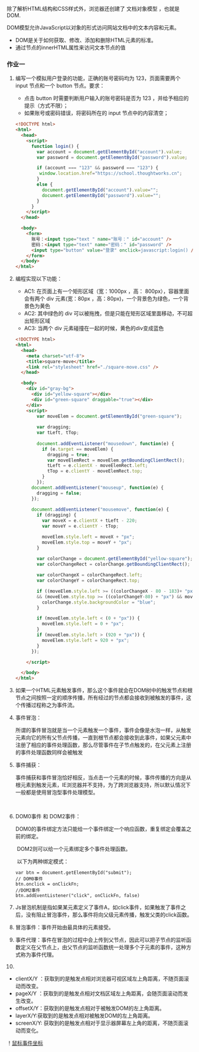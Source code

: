 除了解析HTML结构和CSS样式外，浏览器还创建了 文档对象模型 ，也就是DOM.

DOM模型允许JavaScript以对象的形式访问网站文档中的文本内容和元素。

- DOM是关于如何获取、修改、添加和删除HTML元素的标准。
- 通过节点的innerHTML属性来访问文本节点的值



### 作业一

1. 编写一个模拟用户登录的功能，正确的账号密码均为 123，页面需要两个 input 节点和一个 button 节点。要求：

   - 点击 button 时需要判断用户输入的账号密码是否为 123 ，并给予相应的提示（方式不限）；
   - 如果账号或密码错误，将密码所在的 input 节点中的内容清空；

   ``` html
   <!DOCTYPE html>
   <html>
     <head>
       <script>
         function login() {
           var account = document.getElementById("account").value;
           var password = document.getElementById("password").value;
   
           if (account === "123" && password === "123") {
            window.location.href="https://school.thoughtworks.cn";
           }
           else {
             document.getElementById("account").value="";
             document.getElementById("password").value="";
           }
         }
       </script>
     </head>
   
     <body>
       <form>
         账号：<input type="text " name="账号：" id="account" />
         密码：<input type="text" name="密码：" id="password" />
         <input type="button" value="登录" onclick=javascript:login() />
       </form>
     </body>
   </html>
   ```

   

2. 编程实现以下功能：

   	- AC1: 在页面上有一个矩形区域（宽：1000px ，高： 800px），容器里面会有两个 div 元素(宽：80px ，高：80px)，一个背景色为绿色，一个背景色为黄色
   	- AC2: 其中绿色的 div 可以被拖拽，但是只能在矩形区域里面移动，不可超出矩形区域
   	- AC3: 当两个 div 元素碰撞在一起的时候，黄色的div变成蓝色

   ``` html
   <!DOCTYPE html>
   <html>
     <head>
       <meta charset="utf-8">
       <title>square-move</title>
       <link rel="stylesheet" href="./square-move.css" />
     </head>
   
     <body>
       <div id="gray-bg">
         <div id="yellow-square"></div>
         <div id="green-square" draggable="true"></div>
       </div>    
       <script>
           var moveElem = document.getElementById("green-square");
     
           var dragging;
           var tLeft, tTop;
     
           document.addEventListener("mousedown", function(e) {
             if (e.target == moveElem) {
               dragging = true;
               var moveElemRect = moveElem.getBoundingClientRect();
               tLeft = e.clientX - moveElemRect.left;
               tTop = e.clientY - moveElemRect.top;
             }
           });
         document.addEventListener("mouseup", function(e) {
           dragging = false;
         });
     
         document.addEventListener("mousemove", function(e) {
           if (dragging) {
             var moveX = e.clientX + tLeft - 220;
             var moveY = e.clientY - tTop;
   
             moveElem.style.left = moveX + "px";
             moveElem.style.top = moveY + "px";
           }
           
           var colorChange = document.getElementById("yellow-square");
           var colorChangeRect = colorChange.getBoundingClientRect();
   
           var colorChangeX = colorChangeRect.left;
           var colorChangeY = colorChangeRect.top;
   
           if ((moveElem.style.left >= ((colorChangeX - 80 - 183)+ "px") && moveElem.style.left <= ((colorChangeX + 80 - 183) + "px")) 
           && (moveElem.style.top >= ((colorChangeY-80) + "px") && moveElem.style.top <= ((colorChangeY + 80) + "px"))) {
             colorChange.style.backgroundColor = "blue";
           }
   
           if (moveElem.style.left < (0 + "px")) {
             moveElem.style.left = 0 + "px";
           }
           if (moveElem.style.left > (920 + "px")) {
             moveElem.style.left = 920 + "px";
           }
         });
   
       </script>
   
     </body>
   </html>
   ```

   



1. 如果一个HTML元素触发事件，那么这个事件就会在DOM树中的触发节点和根节点之间按照一定的顺序传播，所有经过的节点都会接收到被触发的事件，这个传播过程称之为事件流。

2. 事件冒泡：

   ​	     所谓的事件冒泡就是当一个元素触发一个事件，事件会像是水泡一样，从触发元素向它的所有父节点传播，一直到根节点都会接收到此事件，如果父元素中注册了相应的事件处理函数，那么尽管事件在子节点触发的，在父元素上注册的事件处理函数同样会被触发

3. 事件捕获：

   ​	    事件捕获和事件冒泡恰好相反，当点击一个元素的时候，事件传播的方向是从根元素到触发元素，IE浏览器并不支持，为了跨浏览器支持，所以默认情况下一般都是使用冒泡型事件处理模型。

   ​	    

4. DOM0事件 和 DOM2事件：

   ​	DOM0的事件绑定方法只能给一个事件绑定一个响应函数，重复绑定会覆盖之前的绑定。

   ​    DOM2则可以给一个元素绑定多个事件处理函数。

   ​	             以下为两种绑定模式：

   ```
   var btn = document.getElementById("submit");
   // DOM0事件
   btn.onclick = onClickFn;
   //DOM2事件
   btn.addEventListener("click", onClickFn, false)
   ```

5. Js冒泡机制是指如果某元素定义了事件A，如click事件，如果触发了事件之后，没有阻止冒泡事件，那么事件将向父级元素传播，触发父类的click函数。

6. 冒泡事件：事件开始由最具体的元素接受。

7. 事件代理：事件在冒泡的过程中会上传到父节点，因此可以把子节点的监听函数定义在父节点上，由父节点的监听函数统一处理多个子元素的事件，这种方式称为事件代理。

8. 



- clientX/Y ：获取到的是触发点相对浏览器可视区域左上角距离，不随页面滚动而改变。
- pageX/Y ：获取到的是触发点相对文档区域左上角距离，会随页面滚动而发生改变。
- offsetX/Y：获取到的是触发点相对于被触发DOM的左上角距离。
- layerX/Y:获取到的是触发点相对被触发DOM的左上角距离。
- screenX/Y: 获取到的是触发点相对于显示器屏幕左上角的距离，不随页面滚动而变化。

！[鼠标事件坐标](/home/lwq/图片/鼠标点击位置.png) 























